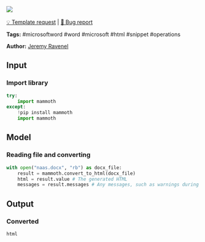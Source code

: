 <a href="https://app.naas.ai/user-redirect/naas/downloader?url=https://raw.githubusercontent.com/jupyter-naas/awesome-notebooks/master/Microsoft%20Word/Microsoft_Word_Convert_to_HMTL.ipynb" target="_parent"><img src="https://naasai-public.s3.eu-west-3.amazonaws.com/open_in_naas.svg"/></a><br><br><a href="https://github.com/jupyter-naas/awesome-notebooks/issues/new?assignees=&labels=&template=template-request.md&title=Tool+-+Action+of+the+notebook+">💡 Template request</a> | <a href="https://github.com/jupyter-naas/awesome-notebooks/issues/new?assignees=&labels=&template=bug_report.md&title=Microsoft+Word+-+Convert+to+HMTL:+Error+short+description">🚨 Bug report</a>

**Tags:** #microsoftword #word #microsoft #html #snippet #operations

**Author:** [Jeremy Ravenel](https://www.linkedin.com/in/ACoAAAJHE7sB5OxuKHuzguZ9L6lfDHqw--cdnJg/)

## Input

### Import library


```python
try:
    import mammoth
except:
    !pip install mammoth
    import mammoth
```

## Model

### Reading file and converting


```python
with open("naas.docx", "rb") as docx_file:
    result = mammoth.convert_to_html(docx_file)
    html = result.value # The generated HTML
    messages = result.messages # Any messages, such as warnings during conversion
```

## Output

### Converted


```python
html
```
